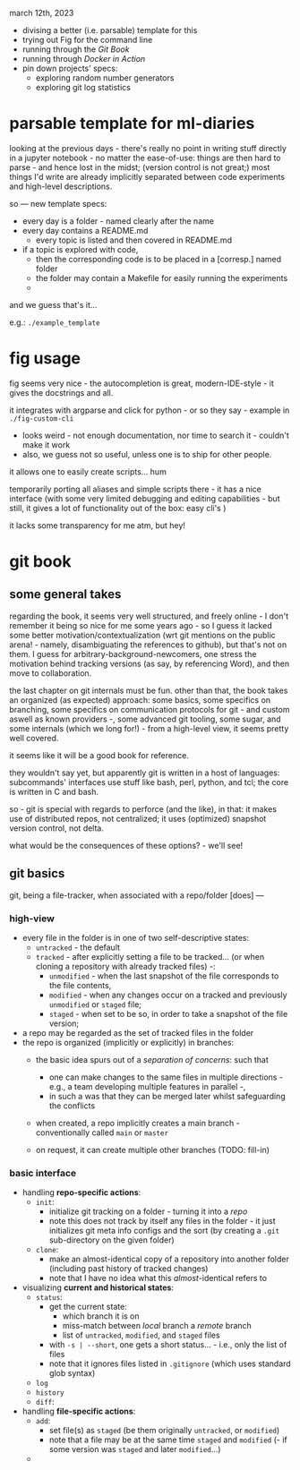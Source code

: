 march 12th, 2023

* divising a better (i.e. parsable) template for this
* trying out Fig for the command line
* running through the _Git Book_
* running through _Docker in Action_
* pin down projects' specs:
  * exploring random number generators
  * exploring git log statistics

# parsable template for ml-diaries

looking at the previous days - there's really no point in writing stuff directly in a jupyter notebook - no matter the ease-of-use: things are then hard to parse - and hence lost in the midst; (version control is not great;) most things I'd write are already implicitly separated between code experiments and high-level descriptions.

so — new template specs:

* every day is a folder - named clearly after the name
* every day contains a README.md
  * every topic is listed and then covered in README.md
* if a topic is explored with code,
  * then the corresponding code is to be placed in a [corresp.] named folder
  * the folder may contain a Makefile for easily running the experiments
  *

and we guess that's it...

e.g.: `./example_template`

# fig usage

fig seems very nice - the autocompletion is great, modern-IDE-style - it gives the docstrings and all.

it integrates with argparse and click for python - or so they say - example in `./fig-custom-cli`

* looks weird - not enough documentation, nor time to search it - couldn't make it work
* also, we guess not so useful, unless one is to ship for other people.

it allows one to easily create scripts... hum

temporarily porting all aliases and simple scripts there - it has a nice interface (with some very limited debugging and editing capabilities - but still, it gives a lot of functionality out of the box: easy cli's )

it lacks some transparency for me atm, but hey!

# git book

## some general takes

regarding the book, it seems very well structured, and freely online - I don't remember it being so nice for me some years ago - so I guess it lacked some better motivation/contextualization (wrt git mentions on the public arena! - namely, disambiguating the references to github), but that's not on them. I guess for arbitrary-background-newcomers, one stress the motivation behind tracking versions (as say, by referencing Word), and then move to collaboration.

the last chapter on git internals must be fun. other than that, the book takes an organized (as expected) approach: some basics, some specifics on branching, some specifics on communication protocols for git - and custom aswell as known providers -, some advanced git tooling, some sugar, and some internals (which we long for!) - from a high-level view, it seems pretty well covered.

it seems like it will be a good book for reference.

they wouldn't say yet, but apparently git is written in a host of languages: subcommands' interfaces use stuff like bash, perl, python, and tcl; the core is written in C and bash.

so - git is special with regards to perforce (and the like), in that: it makes use of distributed repos, not centralized; it uses (optimized) snapshot version control, not delta.

what would be the consequences of these options? - we'll see!

## git basics

git, being a file-tracker, when associated with a repo/folder [does] —

### high-view

* every file in the folder is in one of two self-descriptive states:
  * `untracked` - the default
  * `tracked` - after explicitly setting a file to be tracked... (or when cloning a repository with already tracked files) -:
    * `unmodified` - when the last snapshot of the file corresponds to the file contents,
    * `modified` - when any changes occur on a tracked and previously `unmodified` or `staged` file;
    * `staged` - when set to be so, in order to take a snapshot of the file version;
* a repo may be regarded as the set of tracked files in the folder
* the repo is organized (implicitly or explicitly) in branches:
  * the basic idea spurs out of a _separation of concerns_: such that

    * one can make changes to the same files in multiple directions - e.g., a team developing multiple features in parallel -,
    * in such a was that they can be merged later whilst safeguarding the conflicts
  * when created, a repo implicitly creates a main branch - conventionally called `main` or `master`
  * on request, it can create multiple other branches (TODO: fill-in)

### basic interface

* handling **repo-specific actions**:
  * `init`:
    * initialize git tracking on a folder - turning it into a _repo_
    * note this does not track by itself any files in the folder - it just initializes git meta info configs and the sort (by creating a `.git` sub-directory on the given folder)
  * `clone`:
    * make an almost-identical copy of a repository into another folder (including past history of tracked changes)
    * note that I have no idea what this _almost_-identical refers to
* visualizing **current and historical states**:
  * `status`:
    * get the current state:
      * which branch it is on
      * miss-match between *local* branch a _remote_ branch
      * list of `untracked`, `modified`, and `staged` files
    * with `-s | --short`, one gets a short status... - i.e., only the list of files
    * note that it ignores files listed in `.gitignore` (which uses standard glob syntax)
  * `log`
  * `history`
  * `diff`:
* handling **file-specific actions**:
  * `add`:
    * set file(s) as `staged` (be them originally `untracked`, or `modified`)
    * note that a file may be at the same time `staged` and `modified` (- if some version was `staged` and later `modified`...)
  *
